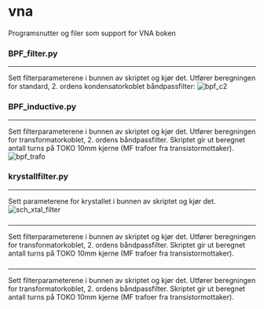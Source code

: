 # vna
Programsnutter og filer som support for VNA boken

### BPF_filter.py
------
Sett filterparameterene i bunnen av skriptet og kjør det. Utfører beregningen for standard, 2. ordens kondensatorkoblet båndpassfilter: 
![bpf_c2](https://github.com/user-attachments/assets/be107097-914f-421f-ac48-2219b2e048de)


### BPF_inductive.py
------
Sett filterparameterene i bunnen av skriptet og kjør det. Utfører beregningen for transformatorkoblet, 2. ordens båndpassfilter.
Skriptet gir ut beregnet antall turns på TOKO 10mm kjerne (MF trafoer fra transistormottaker).
![bpf_trafo](https://github.com/user-attachments/assets/7d2a5372-1d31-4cf7-87f7-8c37eb636b7f)


### krystallfilter.py
------
Sett parameterene for krystallet i bunnen av skriptet og kjør det. 
![sch_xtal_filter](https://github.com/user-attachments/assets/6d322096-4905-44d7-a4ac-2e84f138266a)


### 
------
Sett filterparameterene i bunnen av skriptet og kjør det. Utfører beregningen for transformatorkoblet, 2. ordens båndpassfilter.
Skriptet gir ut beregnet antall turns på TOKO 10mm kjerne (MF trafoer fra transistormottaker).

### 
------
Sett filterparameterene i bunnen av skriptet og kjør det. Utfører beregningen for transformatorkoblet, 2. ordens båndpassfilter.
Skriptet gir ut beregnet antall turns på TOKO 10mm kjerne (MF trafoer fra transistormottaker).
